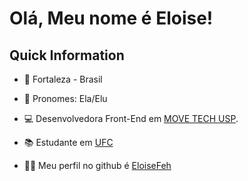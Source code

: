 <h1 align = "justify">Olá, Meu nome é Eloise!</h1>

<h2 align = "justify">Quick Information</h2>

- 📍 Fortaleza - Brasil

- 🌺 Pronomes: Ela/Elu

- 💻 Desenvolvedora Front-End em [MOVE TECH USP](https://github.com/moveusp).

- 📚 Estudante em [UFC](https://smd.ufc.br/pt/)

- 👨‍💻 Meu perfil no github é [EloiseFeh](https://github.com/EloiseFeh)
